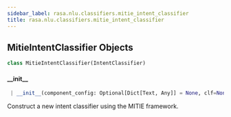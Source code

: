 ```yaml
---
sidebar_label: rasa.nlu.classifiers.mitie_intent_classifier
title: rasa.nlu.classifiers.mitie_intent_classifier
---
```


## MitieIntentClassifier Objects

```python
class MitieIntentClassifier(IntentClassifier)
```

#### \_\_init\_\_

```python
 | __init__(component_config: Optional[Dict[Text, Any]] = None, clf=None) -> None
```

Construct a new intent classifier using the MITIE framework.

